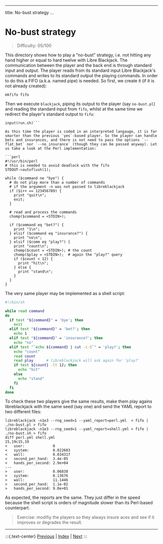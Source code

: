 
---
title: No-bust strategy
...

# No-bust strategy

> Difficulty: 05/100

This directory shows how to play a “no-bust” strategy, i.e. not hitting any hand higher or equal to hard twelve with Libre Blackjack. The communication between the player and the back end is through standard input and output. The player reads from its standard input Libre Blackjack's commands and writes to its standard output the playing commands. In order to do this a FIFO (a.k.a. named pipe) is needed. So first, we create it (if it is not already created):

```terminal
mkfifo fifo
```

Then we execute `blackjack`, piping its output to the player (say `no-bust.pl`) and reading the standard input from `fifo`, whilst at the same time we redirect the player's standard output to `fifo`:

```terminal
input(run.sh)```

As this time the player is coded in an interpreted langauge, it is far smarter than the previous `yes`-based player. So the player can handle bets and insurances, and there is not need to pass the options `--flat_bet` nor `--no_insurance` (though they can be passed anyway). Let us take a look at the Perl implementation:

```perl
#!/usr/bin/perl
# this is needed to avoid deadlock with the fifo
STDOUT->autoflush(1);

while ($command ne "bye") {
  # do not play more than a number of commands
  # if the argument -n was not passed to libreblackjack
  if ($i++ == 123456789) {
    print "quit\n";
    exit;
  }
  
  # read and process the commands
  chomp($command = <STDIN>);
  
  if ($command eq "bet?") {
    print "1\n";
  } elsif ($command eq "insurance?") {
    print "no\n";
  } elsif ($comm eq "play?") {
    print "count\n";
    chomp($count = <STDIN>); # the count
    chomp($play = <STDIN>);  # again the "play?" query
    if ($count < 12) {
      print "hit\n";
    } else {
      print "stand\n";
    }
  }
}
```

The very same player may be implemented as a shell script:

```bash
#!/bin/sh

while read command
do
  if test "${command}" = 'bye'; then
    exit
  elif test "${command}" = 'bet?'; then
    echo 1  
  elif test "${command}" = 'insurance?'; then
    echo "no"
  elif test "`echo ${command} | cut -c-5`" = 'play?'; then
    echo "count"
    read count
    read play      # libreblackjack will ask again for 'play?'
    if test ${count} -lt 12; then
      echo "hit"
    else
      echo "stand"
    fi
  fi
done
```

To check these two players give the same results, make them play agains libreblackjack with the same seed (say one) and send the YAML report to two different files:

```
libreblackjack -n1e3 --rng_seed=1 --yaml_report=perl.yml  < fifo | ./no-bust.pl > fifo
libreblackjack -n1e3 --rng_seed=1 --yaml_report=shell.yml < fifo | ./no-bust.sh > fifo
diff perl.yml shell.yml 
15,19c15,19
<   user:             0
<   system:           0.022603
<   wall:             0.034317
<   second_per_hand:  3.4e-05
<   hands_per_second: 2.9e+04
---
>   user:             0.06838
>   system:           0.13676
>   wall:             11.1446
>   second_per_hand:  1.1e-02
>   hands_per_second: 9.0e+01
```

As expected, the reports are the same. They just differ in the speed because the shell script is orders of magnitude slower than its Perl-based counterpart. 

> Exercise: modifiy the players so they always insure aces and see if it improves or degrades the result.

-------
:::{.text-center}
[Previous](../02-always-stand) | [Index](../) | [Next](../08-mimic-the-dealer)
:::
